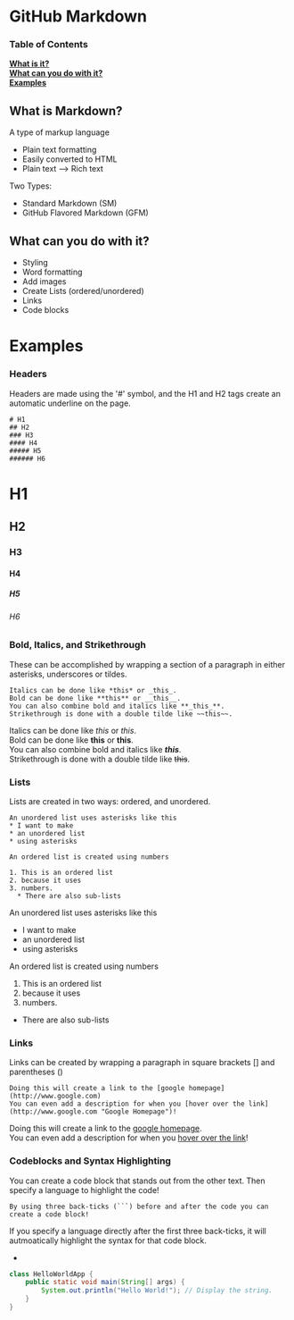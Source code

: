 # GitHub Markdown

### Table of Contents
**[What is it?](#what-is-markdown)**  
**[What can you do with it?](#what-can-you-do-with-it)**  
**[Examples](#examples)**  

## What is Markdown?
A type of markup language
* Plain text formatting
* Easily converted to HTML
* Plain text --> Rich text

Two Types:
* Standard Markdown (SM)
* GitHub Flavored Markdown (GFM)

## What can you do with it?
* Styling
* Word formatting
* Add images
* Create Lists (ordered/unordered)
* Links
* Code blocks


# Examples
### Headers
Headers are made using the '#' symbol, and the H1 and H2 tags create an automatic underline on the page.
```
# H1
## H2
### H3
#### H4
##### H5
###### H6
```
# H1
## H2
### H3
#### H4
##### H5
###### H6

### Bold, Italics, and Strikethrough
These can be accomplished by wrapping a section of a paragraph in either asterisks, underscores or tildes.

```
Italics can be done like *this* or _this_.
Bold can be done like **this** or __this__.
You can also combine bold and italics like **_this_**.
Strikethrough is done with a double tilde like ~~this~~.
```

Italics can be done like *this* or _this_.  
Bold can be done like **this** or __this__.  
You can also combine bold and italics like **_this_**.  
Strikethrough is done with a double tilde like ~~this~~.  

### Lists
Lists are created in two ways: ordered, and unordered.
```
An unordered list uses asterisks like this  
* I want to make
* an unordered list
* using asterisks

An ordered list is created using numbers  

1. This is an ordered list
2. because it uses
3. numbers.  
  * There are also sub-lists 
```
An unordered list uses asterisks like this  
* I want to make
* an unordered list
* using asterisks

An ordered list is created using numbers  

1. This is an ordered list
2. because it uses
3. numbers.  
  * There are also sub-lists 


### Links
Links can be created by wrapping a paragraph in square brackets [] and parentheses ()
```
Doing this will create a link to the [google homepage](http://www.google.com)
You can even add a description for when you [hover over the link](http://www.google.com "Google Homepage")!
```
Doing this will create a link to the [google homepage](http://www.google.com).  
You can even add a description for when you [hover over the link](http://www.google.com "Google Homepage")!

### Codeblocks and Syntax Highlighting
You can create a code block that stands out from the other text. Then specify a language to highlight the code!
```
By using three back-ticks (```) before and after the code you can create a code block!
```  
If you specify a language directly after the first three back-ticks, it will autmoatically highlight the syntax for that code block.  

* ```java

```java
class HelloWorldApp {
    public static void main(String[] args) {
        System.out.println("Hello World!"); // Display the string.
    }
}
```

